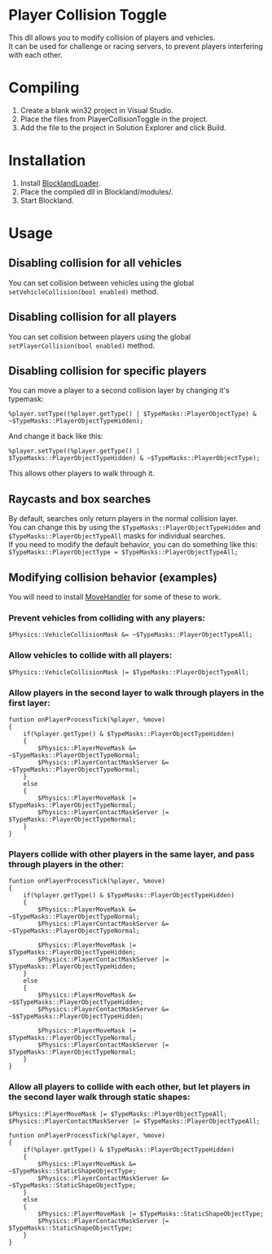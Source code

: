 # Player Collision Toggle
This dll allows you to modify collision of players and vehicles.  
It can be used for challenge or racing servers, to prevent players interfering with each other.

# Compiling
1. Create a blank win32 project in Visual Studio.
2. Place the files from PlayerCollisionToggle in the project.
3. Add the file to the project in Solution Explorer and click Build.

# Installation
1. Install [BlocklandLoader](https://github.com/portify/BlocklandLoader).
2. Place the compiled dll in Blockland/modules/.
3. Start Blockland.

# Usage
## Disabling collision for all vehicles
You can set collision between vehicles using the global `setVehicleCollision(bool enabled)` method.
## Disabling collision for all players
You can set collision between players using the global `setPlayerCollision(bool enabled)` method.
## Disabling collision for specific players
You can move a player to a second collision layer by changing it's typemask:
```
%player.setType((%player.getType() | $TypeMasks::PlayerObjectType) & ~$TypeMasks::PlayerObjectTypeHidden);
```
And change it back like this:
```
%player.setType((%player.getType() | $TypeMasks::PlayerObjectTypeHidden) & ~$TypeMasks::PlayerObjectType);
```
This allows other players to walk through it.
## Raycasts and box searches
By default, searches only return players in the normal collision layer.  
You can change this by using the `$TypeMasks::PlayerObjectTypeHidden` and `$TypeMasks::PlayerObjectTypeAll` masks for individual searches.  
If you need to modify the default behavior, you can do something like this: `$TypeMasks::PlayerObjectType = $TypeMasks::PlayerObjectTypeAll;`
## Modifying collision behavior (examples)
You will need to install [MoveHandler](https://github.com/portify/MoveHandler) for some of these to work.
### Prevent vehicles from colliding with any players:
```
$Physics::VehicleCollisionMask &= ~$TypeMasks::PlayerObjectTypeAll;
```
### Allow vehicles to collide with all players:
```
$Physics::VehicleCollisionMask |= $TypeMasks::PlayerObjectTypeAll;
```
### Allow players in the second layer to walk through players in the first layer:
```
funtion onPlayerProcessTick(%player, %move)
{
	if(%player.getType() & $TypeMasks::PlayerObjectTypeHidden)
	{
		$Physics::PlayerMoveMask &= ~$TypeMasks::PlayerObjectTypeNormal;
		$Physics::PlayerContactMaskServer &= ~$TypeMasks::PlayerObjectTypeNormal;
	}
	else
	{
		$Physics::PlayerMoveMask |= $TypeMasks::PlayerObjectTypeNormal;
		$Physics::PlayerContactMaskServer |= $TypeMasks::PlayerObjectTypeNormal;
	}
}
```
### Players collide with other players in the same layer, and pass through players in the other:
```
funtion onPlayerProcessTick(%player, %move)
{
	if(%player.getType() & $TypeMasks::PlayerObjectTypeHidden)
	{
		$Physics::PlayerMoveMask &= ~$TypeMasks::PlayerObjectTypeNormal;
		$Physics::PlayerContactMaskServer &= ~$TypeMasks::PlayerObjectTypeNormal;

		$Physics::PlayerMoveMask |= $TypeMasks::PlayerObjectTypeHidden;
		$Physics::PlayerContactMaskServer |= $TypeMasks::PlayerObjectTypeHidden;
	}
	else
	{		
		$Physics::PlayerMoveMask &= ~$$TypeMasks::PlayerObjectTypeHidden;
		$Physics::PlayerContactMaskServer &= ~$$TypeMasks::PlayerObjectTypeHidden;

		$Physics::PlayerMoveMask |= $TypeMasks::PlayerObjectTypeNormal;
		$Physics::PlayerContactMaskServer |= $TypeMasks::PlayerObjectTypeNormal;
	}
}
```
### Allow all players to collide with each other, but let players in the second layer walk through static shapes:
```
$Physics::PlayerMoveMask |= $TypeMasks::PlayerObjectTypeAll;
$Physics::PlayerContactMaskServer |= $TypeMasks::PlayerObjectTypeAll;

funtion onPlayerProcessTick(%player, %move)
{
	if(%player.getType() & $TypeMasks::PlayerObjectTypeHidden)
	{
		$Physics::PlayerMoveMask &= ~$TypeMasks::StaticShapeObjectType;
		$Physics::PlayerContactMaskServer &= ~$TypeMasks::StaticShapeObjectType;
	}
	else
	{
		$Physics::PlayerMoveMask |= $TypeMasks::StaticShapeObjectType;
		$Physics::PlayerContactMaskServer |= $TypeMasks::StaticShapeObjectType;
	}
}
```
